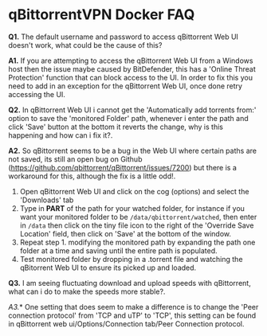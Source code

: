 # **qBittorrentVPN Docker FAQ**

**Q1.** The default username and password to access qBittorrent Web UI doesn't work, what could be the cause of this?

**A1.** If you are attempting to access the qBittorrent Web UI from a Windows host then the issue maybe caused by BitDefender, this has a 'Online Threat Protection' function that can block access to the UI. In order to fix this you need to add in an exception for the qBittorrent Web UI, once done retry accessing the UI.

**Q2.** In qBittorrent Web UI i cannot get the 'Automatically add torrents from:' option to save the 'monitored Folder' path, whenever i enter the path and click 'Save' button at the bottom it reverts the change, why is this happening and how can i fix it?.

**A2.** So qBittorrent seems to be a bug in the Web UI where certain paths are not saved, its still an open bug on Github (https://github.com/qbittorrent/qBittorrent/issues/7200) but there is a workaround for this, although the fix is a little odd!.

1. Open qBittorrent Web UI and click on the cog (options) and select the 'Downloads' tab
2. Type in **PART** of the path for your watched folder, for instance if you want your monitored folder to be ```/data/qbittorrent/watched```, then enter in ```/data``` then click on the tiny file icon to the right of the 'Override Save Location' field, then click on 'Save' at the bottom of the window.
3. Repeat step 1. modifying the monitored path by expanding the path one folder at a time and saving until the entire path is populated.
4. Test monitored folder by dropping in a .torrent file and watching the qBitorrent Web UI to ensure its picked up and loaded.

**Q3.** I am seeing fluctuating download and upload speeds with qBittorrent, what can i do to make the speeds more stable?.

*A3.** One setting that does seem to make a difference is to change the 'Peer connection protocol' from 'TCP and uTP' to 'TCP', this setting can be found in qBittorrent web ui/Options/Connection tab/Peer Connection protocol.